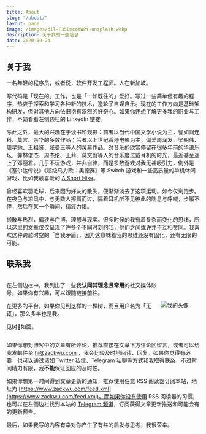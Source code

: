 ```yaml
---
title: About
slug: "/about/"
layout: page
image: /images/dil-F35EmcotWPY-unsplash.webp
description: 关于我的一些信息
date: 2020-09-24
---
```


## 关于我

一名年轻的程序员，或者说，软件开发工程师。人在新加坡。

写代码是「现在的」工作，也是「一如既往的」爱好。写过一些简单但有趣的程序，热衷于探索和学习各种新的技术，造轮子自娱自乐。现在的工作方向是基础架构研发，但对其他方向依旧抱有浓烈的好奇心。如果你还想了解更多我的职业与工作，不妨看看左侧边栏的 LinkedIn 链接。

除此之外，最大的兴趣在于读书和观影：前者以当代中国文学小说为主，譬如阎连科、莫言、余华的多数作品；后者以上世纪香港电影为主，偏爱周润发、梁朝伟、周星驰、王祖贤、张曼玉等人的荧幕作品。对音乐的欣赏停留在很多年前的华语乐坛，靠林俊杰、周杰伦、王菲、莫文蔚等人的音乐度过戴耳机的时光，最近甚至迷上了邓丽君。几乎不玩游戏，并非自律，而是多数游戏对我无甚吸引力，例外是《塞尔达传说》《超级马力欧：奥德赛》等 Switch 游戏和一些高质量的单机休闲游戏，比如我最喜爱的 [A Short Hike](https://store.steampowered.com/app/1055540/A_Short_Hike/)。

曾经喜欢羽毛球，后来因为好友的散失，便渐渐淡去了这项运动。如今仅剩跑步。在夜色与凉风中，与无数人擦肩而过，隔着耳机听不见彼此的喘息与呼喊，步履不停，然后在某一个瞬间，精疲力竭。

懒散与热烈，偏狭与广博，理想与现实。很多时候的我有着复杂而变化的思绪，所以这里的文章仅仅呈现了许多个不同时刻的我，他们之间或许并不互相赞同。我喜欢这种跨越时空的「自我矛盾」，因为这意味着我的思维还没有固化，还有无限的可能。

## 联系我

<div style="display:flex;">
  <div style="width:80%;">
    <p>在左侧边栏中，我列出了一些我<b>认同其理念且常用</b>的社交媒体账号，如果你有兴趣，可以跟随链接前往。
    <p>在更多的平台，如果你见到这样的一棵树，而且用户名为「无辄」，那么多半也是我。</p>
    <p>见树🌳如面。</p>
  </div>
<img src="/images/author.webp" alt="我的头像" style="max-width:20%;margin-top:auto;margin-bottom:auto;padding-bottom: 0.25em;"/>
</div>

如果你想对博客中的文章有所评论，推荐直接在文章下方评论区留言，或者可以给我发邮件至 [hi@zackwu.com](mailto:hi@zackwu.com) ，我会比较及时地阅读、回复。如果你觉得有必要，也可以通过诸如 Twitter 私信、Telegram 私聊等方式和我取得联系，不过时间精力有限，我**不能**保证回应的及时性。

如果你想第一时间得到文章更新的通知，推荐使用任意 RSS 阅读器订阅本站，地址为 [https://www.zackwu.com/feed.xml](https://www.zackwu.com/feed.xml)。而如果你没有使用 RSS 阅读器的习惯，也可以在左侧边栏找到本站的 [Telegram 频道](https://t.me/wzstack)，订阅获得文章更新推送和可能会有的更新预告。

最后，如果我写的内容有幸对你产生了有益的启发与思考，我很荣幸。
